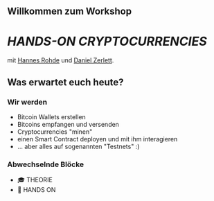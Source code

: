## Willkommen zum Workshop

# *HANDS-ON CRYPTOCURRENCIES*

mit [Hannes Rohde](h.rohde@tarent.de) und [Daniel Zerlett](d.zerlett@tarent.de).

## Was erwartet euch heute?

### Wir werden
- Bitcoin Wallets erstellen
- Bitcoins empfangen und versenden
- Cryptocurrencies "minen"
- einen Smart Contract deployen und mit ihm interagieren
- ... aber alles auf sogenannten "Testnets" :)

### Abwechselnde Blöcke
- :mortar_board: THEORIE
- :construction_worker: HANDS ON